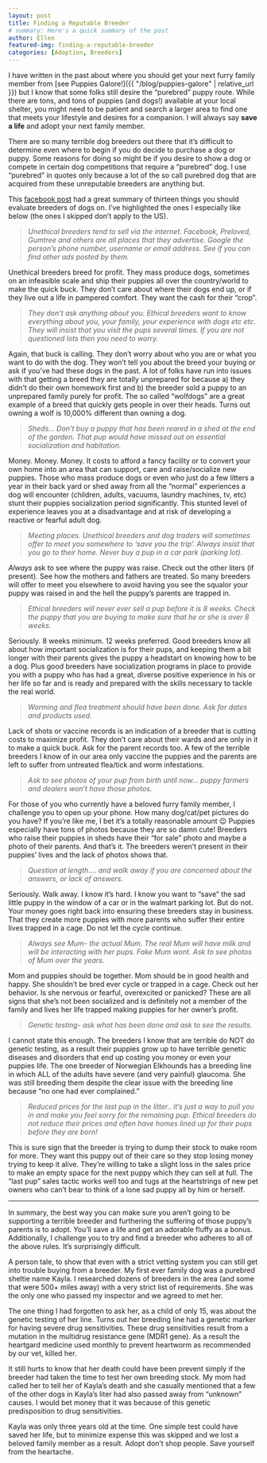 ```yaml
---
layout: post
title: Finding a Reputable Breeder
# summary: Here's a quick summary of the post
author: Ellen
featured-img: finding-a-reputable-breeder
categories: [Adoption, Breeders]
---
```


I have written in the past about where you should get your next furry family member from [see Puppies Galore!]({{ "/blog/puppies-galore" | relative_url }}) but I know that some folks still desire the “purebred” puppy route. While there are tons, and tons of puppies (and dogs!) available at your local shelter, you might need to be patient and search a larger area to find one that meets your lifestyle and desires for a companion. I will always say **save a life** and adopt your next family member.

There are so many terrible dog breeders out there that it’s difficult to determine even where to begin if you do decide to purchase a dog or puppy. Some reasons for doing so might be if you desire to show a dog or compete in certain dog competitions that require a “purebred” dog. I use “purebred” in quotes only because a lot of the so call purebred dog that are acquired from these unreputable breeders are anything but.

This [facebook post](https://www.facebook.com/wooflesswagmore/photos/a.451672058291382.1073741829.451143411677580/998107753647807/?type=3) had a great summary of thirteen things you should evaluate breeders of dogs on. I’ve highlighted the ones I especially like below (the ones I skipped don’t apply to the US).

> *Unethical breeders tend to sell via the internet. Facebook, Preloved, Gumtree and others are all places that they advertise. Google the person’s phone number, username or email address. See if you can find other ads posted by them.*

Unethical breeders breed for profit. They mass produce dogs, sometimes on an infeasible scale and ship their puppies all over the country/world to make the quick buck. They don’t care about where their dogs end up, or if they live out a life in pampered comfort. They want the cash for their “crop”.

> *They don’t ask anything about you. Ethical breeders want to know everything about you, your family, your experience with dogs etc etc. They will insist that you visit the pups several times. If you are not questioned lots then you need to worry.*

Again, that buck is calling. They don’t worry about who you are or what you want to do with the dog. They won’t tell you about the breed your buying or ask if you’ve had these dogs in the past. A lot of folks have run into issues with that getting a breed they are totally unprepared for because a) they didn’t do their own homework first and b) the breeder sold a puppy to an unprepared family purely for profit. The so called “wolfdogs” are a great example of a breed that quickly gets people in over their heads. Turns out owning a wolf is 10,000% different than owning a dog.

> *Sheds... Don’t buy a puppy that has been reared in a shed at the end of the garden. That pup would have missed out on essential socialization and habitation.*

Money. Money. Money. It costs to afford a fancy facility or to convert your own home into an area that can support, care and raise/socialize new puppies. Those who mass produce dogs or even who just do a few litters a year in their back yard or shed away from all the “normal” experiences a dog will encounter (children, adults, vacuums, laundry machines, tv, etc) stunt their puppies socialization period significantly. This stunted level of experience leaves you at a disadvantage and at risk of developing a reactive or fearful adult dog.

> *Meeting places. Unethical breeders and dog traders will sometimes offer to meet you somewhere to ‘save you the trip’. Always insist that you go to their home. Never buy a pup in a car park (parking lot).*

*Always* ask to see where the puppy was raise. Check out the other liters (if present). See how the mothers and fathers are treated. So many breeders will offer to meet you elsewhere to avoid having you see the squalor your puppy was raised in and the hell the puppy’s parents are trapped in.

> *Ethical breeders will never ever sell a pup before it is 8 weeks. Check the puppy that you are buying to make sure that he or she is over 8 weeks.*

Seriously. 8 weeks minimum. 12 weeks preferred. Good breeders know all about how important socialization is for their pups, and keeping them a bit longer with their parents gives the puppy a headstart on knowing how to be a dog. Plus good breeders have socialization programs in place to provide you with a puppy who has had a great, diverse positive experience in his or her life so far and is ready and prepared with the skills necessary to tackle the real world.

> *Worming and flea treatment should have been done. Ask for dates and products used.*

Lack of shots or vaccine records is an indication of a breeder that is cutting costs to maximize profit. They don’t care about their wards and are only in it to make a quick buck. Ask for the parent records too. A few of the terrible breeders I know of in our area only vaccine the puppies and the parents are left to suffer from untreated flea/tick and worm infestations.

> *Ask to see photos of your pup from birth until now… puppy farmers and dealers won’t have those photos.*

For those of you who currently have a beloved furry family member, I challenge you to open up your phone. How many dog/cat/pet pictures do you have? If you’re like me, I bet it’s a totally reasonable amount 😉 Puppies especially have tons of photos because they are so damn cute! Breeders who raise their puppies in sheds have their “for sale” photo and maybe a photo of their parents. And that’s it. The breeders weren’t present in their puppies’ lives and the lack of photos shows that.

> *Question at length…. and walk away if you are concerned about the answers, or lack of answers.*

Seriously. Walk away. I know it’s hard. I know you want to “save” the sad little puppy in the window of a car or in the walmart parking lot. But do not. Your money goes right back into ensuring these breeders stay in business. That they create more puppies with more parents who suffer their entire lives trapped in a cage. Do not let the cycle continue.

> *Always see Mum- the actual Mum. The real Mum will have milk and will be interacting with her pups. Fake Mum wont. Ask to see photos of Mum over the years.*

Mom and puppies should be together. Mom should be in good health and happy. She shouldn’t be bred ever cycle or trapped in a cage. Check out her behavior. Is she nervous or fearful, overexcited or panicked? These are all signs that she’s not been socialized and is definitely not a member of the family and lives her life trapped making puppies for her owner’s profit.

> *Genetic testing- ask what has been done and ask to see the results.*

I cannot state this enough. The breeders I know that are terrible do NOT do genetic testing, as a result their puppies grow up to have terrible genetic diseases and disorders that end up costing you money or even your puppies life. The one breeder of Norwegian Elkhounds has a breeding line in which ALL of the adults have severe (and very painful) glaucoma. She was still breeding them despite the clear issue with the breeding line because “no one had ever complained.”

> *Reduced prices for the last pup in the litter.. it’s just a way to pull you in and make you feel sorry for the remaining pup. Ethical breeders do not reduce their prices and often have homes lined up for their pups before they are born!*

This is sure sign that the breeder is trying to dump their stock to make room for more. They want this puppy out of their care so they stop losing money trying to keep it alive. They’re willing to take a slight loss in the sales price to make an empty space for the next puppy which they can sell at full. The “last pup” sales tactic works well too and tugs at the heartstrings of new pet owners who can’t bear to think of a lone sad puppy all by him or herself.

---

In summary, the best way you can make sure you aren’t going to be supporting a terrible breeder and furthering the suffering of those puppy’s parents is to adopt. You’ll save a life and get an adorable fluffy as a bonus. Additionally, I challenge you to try and find a breeder who adheres to all of the above rules. It’s surprisingly difficult.

A person tale, to show that even with a strict vetting system you can still get into trouble buying from a breeder. My first ever family dog was a purebred sheltie name Kayla. I researched dozens of breeders in the area (and some that were 500+ miles away) with a very strict list of requirements. She was the only one who passed my inspector and we agreed to met her.

The one thing I had forgotten to ask her, as a child of only 15, was about the genetic testing of her line. Turns out her breeding line had a genetic marker for having severe drug sensitivities. These drug sensitivities result from a mutation in the multidrug resistance gene (MDR1 gene). As a result the heartgard medicine used monthly to prevent heartworm as recommended by our vet, killed her.

It still hurts to know that her death could have been prevent simply if the breeder had taken the time to test her own breeding stock. My mom had called her to tell her of Kayla’s death and she casually mentioned that a few of the other dogs in Kayla’s liter had also passed away from “unknown” causes. I would bet money that it was because of this genetic predisposition to drug sensitivities.

Kayla was only three years old at the time. One simple test could have saved her life, but to minimize expense this was skipped and we lost a beloved family member as a result. Adopt don’t shop people. Save yourself from the heartache.